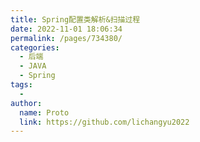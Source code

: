 ```yaml
---
title: Spring配置类解析&扫描过程
date: 2022-11-01 18:06:34
permalink: /pages/734380/
categories:
  - 后端
  - JAVA
  - Spring
tags:
  - 
author: 
  name: Proto
  link: https://github.com/lichangyu2022
---
```

